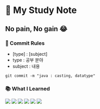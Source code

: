 # :notebook_with_decorative_cover: My Study Note

## No pain, No gain :joy:
### :pushpin: Commit Rules
- [type] : [subject]
- type : 공부 분야
- subject : 내용
```
git commit -m "java : casting, datatype"
```
### :books: What I Learned
<p>
<img src="https://img.shields.io/badge/Bootstrap-A2EC8B?style=flat-square">
<img src="https://img.shields.io/badge/HTML-A2EC8B?style=flat-square"/>
<img src="https://img.shields.io/badge/CSS-A2EC8B?style=flat-square"/>
<img src="https://img.shields.io/badge/JavaScript-A2EC8B?style=flat-square"/>
<img src="https://img.shields.io/badge/Node.js-A2EC8B?style=flat-square"/>
<img src="https://img.shields.io/badge/Java-A2EC8B?style=flat-square"/>
</p>
